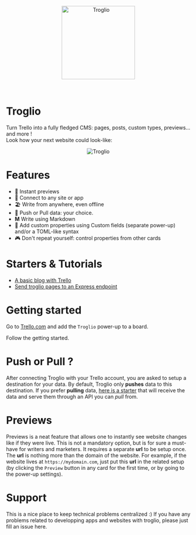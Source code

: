 <p align="center">
    <img src="https://troglio.com/img/troglio-logo.png" width="200" height="200" alt="Troglio" />
</p>
<br />

# Troglio

Turn Trello into a fully fledged CMS: pages, posts, custom types, previews... and more !
<br />
Look how your next website could look-like:
<br />
<p align="center">
    <img src="https://troglio.com/img/trello-blog-board.png" alt="Troglio" />
</p>

# Features
- :mag_right: Instant previews
- :electric_plug: Connect to any site or app
- :beach_umbrella: Write from anywhere, even offline
- :arrows_counterclockwise: Push or Pull data: your choice.
- **M** Write using Markdown
- :bookmark: Add custom properties using Custom fields (separate power-up) and/or a TOML-like syntax
- :video_game: Don't repeat yourself: control properties from other cards

# Starters & Tutorials

- [A basic blog with Trello](https://github.com/Troglio/troglio-starter-preact-static)
- [Send troglio pages to an Express endpoint](https://github.com/Troglio/express-nedb-endpoint)


# Getting started

Go to [Trello.com](https://trello.com) and add the `Troglio` power-up to a board.

Follow the getting started.


# Push or Pull ?

After connecting Troglio with your Trello account, you are asked to setup a destination for your data. By default, Troglio only **pushes** data to this destination. If you prefer **pulling** data, [here is a starter](https://github.com/Troglio/express-nedb-endpoint) that will receive the data and serve them through an API you can *pull* from.

# Previews

Previews is a neat feature that allows one to instantly see website changes like if they were live. This is not a mandatory option, but is for sure a must-have for writers and marketers. It requires a separate **url** to be setup once. The **url** is nothing more than the domain of the website. For example, if the website lives at `https://mydomain.com`, just put this **url** in the related setup (by clicking the `Preview` button in any card for the first time, or by going to the power-up settings).





# Support
This is a nice place to keep technical problems centralized :)
If you have any problems related to developping apps and websites with troglio, please just fill an issue here.

